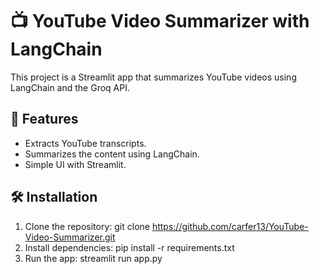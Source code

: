 # 📺 YouTube Video Summarizer with LangChain

This project is a Streamlit app that summarizes YouTube videos using LangChain and the Groq API.

## 🚀 Features
- Extracts YouTube transcripts.
- Summarizes the content using LangChain.
- Simple UI with Streamlit.

## 🛠️ Installation
1. Clone the repository: git clone https://github.com/carfer13/YouTube-Video-Summarizer.git
2. Install dependencies: pip install -r requirements.txt
3. Run the app: streamlit run app.py
